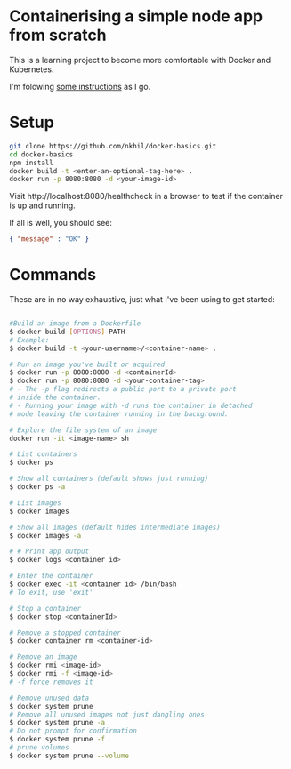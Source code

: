 # Containerising a simple node app from scratch

This is a learning project to become more comfortable with Docker and Kubernetes. 

I'm folowing [some instructions](https://nodejs.org/fr/docs/guides/nodejs-docker-webapp/) as I go.

# Setup

```bash
git clone https://github.com/nkhil/docker-basics.git
cd docker-basics
npm install
docker build -t <enter-an-optional-tag-here> .
docker run -p 8080:8080 -d <your-image-id>
```

Visit http://localhost:8080/healthcheck in a browser to test if the container is up and running. 

If all is well, you should see: 

```json
{ "message" : "OK" }
```

# Commands 

These are in no way exhaustive, just what I've been using to get started:

```bash

#Build an image from a Dockerfile
$ docker build [OPTIONS] PATH
# Example:
$ docker build -t <your-username>/<container-name> .

# Run an image you've built or acquired
$ docker run -p 8080:8080 -d <containerId>
$ docker run -p 8080:8080 -d <your-container-tag>
# - The -p flag redirects a public port to a private port 
# inside the container.
# - Running your image with -d runs the container in detached 
# mode leaving the container running in the background.

# Explore the file system of an image
docker run -it <image-name> sh

# List containers
$ docker ps

# Show all containers (default shows just running)
$ docker ps -a

# List images
$ docker images

# Show all images (default hides intermediate images)
$ docker images -a

# # Print app output
$ docker logs <container id>

# Enter the container
$ docker exec -it <container id> /bin/bash
# To exit, use 'exit'

# Stop a container
$ docker stop <containerId>

# Remove a stopped container
$ docker container rm <container-id>

# Remove an image
$ docker rmi <image-id>
$ docker rmi -f <image-id>
# -f force removes it

# Remove unused data
$ docker system prune
# Remove all unused images not just dangling ones
$ docker system prune -a
# Do not prompt for confirmation
$ docker system prune -f
# prune volumes
$ docker system prune --volume

```



